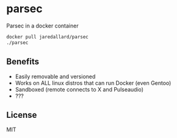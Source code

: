 # parsec

Parsec in a docker container 


```bash
docker pull jaredallard/parsec
./parsec
```

## Benefits

* Easily removable and versioned
* Works on ALL linux distros that can run Docker (even Gentoo)
* Sandboxed (remote connects to X and Pulseaudio)
* ???

## License 

MIT
